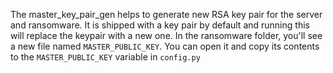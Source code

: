 The master_key_pair_gen helps to generate new RSA key pair for the server and ransomware. It is shipped with a key pair by default and running this will replace the keypair with a new one. In the ransomware folder, you'll see a new file named `MASTER_PUBLIC_KEY`. You can open it and copy its contents to the `MASTER_PUBLIC_KEY` variable in `config.py`